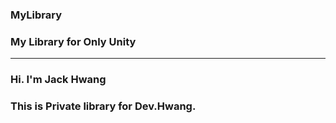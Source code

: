 ### MyLibrary


### My Library for Only Unity


***

### Hi. I'm Jack Hwang
### This is Private library for Dev.Hwang.

